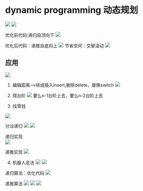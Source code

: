 # dynamic programming 动态规划
![](.dynamic_programming_images/dp_info.png)
![](.dynamic_programming_images/dp_info2.png)

优化前代码:递归自顶向下
![](.dynamic_programming_images/dp_code1.png)

优化后代码：递推自底向上
![](.dynamic_programming_images/dp_code2.png)
节省空间：交替滚动
![](.dynamic_programming_images/dp_code3.png)


## 应用
![](.dynamic_programming_images/dp_application.png)

1. 编辑距离-->转成插入insert,删除delete，替换switch
![](.dynamic_programming_images/edit_distance.png)

2. 爬台阶
![](.dynamic_programming_images/climb_stair.png)
要么n-1台阶上去，要么n-2台阶上去 

3. 找零钱

![](.dynamic_programming_images/get_change1.png)    

分治递归
![](.dynamic_programming_images/get_change2.png)
![](.dynamic_programming_images/get_change3.png)

递归实现  
![](.dynamic_programming_images/get_change_code.png)

递推实现
![](.dynamic_programming_images/get_change_code2.png)


4. 机器人走法
![](.dynamic_programming_images/robot_walk.png)
![](.dynamic_programming_images/robot_code.png)

递归算法：优化代码
![](.dynamic_programming_images/robot_code1.png)

递推算法
![](.dynamic_programming_images/robot_code2.png)
![](.dynamic_programming_images/robot_code3.png)
![](.dynamic_programming_images/robot_code4.png)